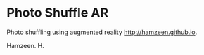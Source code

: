 Photo Shuffle AR
=================

Photo shuffling using augmented reality http://hamzeen.github.io.

Hamzeen. H.
